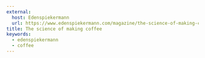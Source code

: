 ```yaml
---
external:
  host: Edenspiekermann
  url: https://www.edenspiekermann.com/magazine/the-science-of-making-coffee/
title: The science of making coffee
keywords:
  - edenspiekermann
  - coffee
---
```

